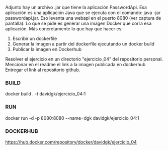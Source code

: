 Adjunto hay un archivo .jar que tiene la aplicación PasswordApi.
Esa aplicación es una aplicación Java que se ejecuta con el comando: java -jar passwordapi.jar. Eso levanta una webapi en el puerto 8080 (ver captura de pantalla).
Lo que se pide es generar una imagen Docker que corra esa aplicación. Más concretamente lo que hay que hacer es:
1. Escribir un dockerfile
2. Generar la imagen a partir del dockerfile ejecutando un docker build
3. Publicar la imagen en Dockerhub

Resolver el ejercicio en un directorio "ejercicio_04" del repositorio personal.
Mencionar en el readme el link a la imagen publicada en dockerhub
Entregar el link al repositorio github.


### BUILD
docker build . -t davidgk/ejercicio_04:1

### RUN 
docker run -d  -p 8080:8080 --name=dgk davidgk/ejercicio_04:1

### DOCKERHUB
https://hub.docker.com/repository/docker/davidgk/ejercicio_04
 

